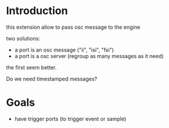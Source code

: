 # Introduction #
this extension allow to pass osc message to the engine

two solutions:
  * a port is an osc message ("ii", "isi", "fsi")
  * a port is a osc server (regroup as many messages as it need)

the first seem better.

Do we need timestamped messages?

# Goals #
  * have trigger ports (to trigger event or sample)